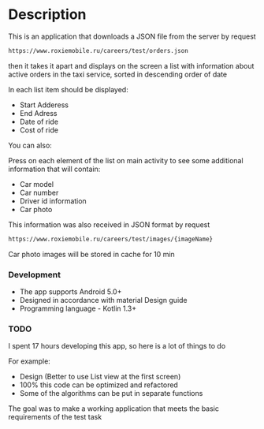 # Description

This is an application that downloads a JSON file from the server by request
```sh
https://www.roxiemobile.ru/careers/test/orders.json
```
then it takes it apart and displays on the screen a list with information about active orders in the taxi service, 
sorted in descending order of date

In each list item should be displayed:

  - Start Adderess
  - End Adress
  - Date of ride
  - Cost of ride

You can also:

Press on each element of the list on main activity to see some additional information that will contain:

  - Car model
  - Car number
  - Driver id information
  - Car photo

This information was also received in JSON format by request
```sh
https://www.roxiemobile.ru/careers/test/images/{imageName}
```
Car photo images will be stored in cache for 10 min

### Development

  - The app supports Android 5.0+
  - Designed in accordance with material Design guide
  - Programming language - Kotlin 1.3+

### TODO

I spent 17 hours developing this app, so here is a lot of things to do

For example:

  - Design (Better to use List view at the first screen)
  - 100% this code can be optimized and refactored
  - Some of the algorithms can be put in separate functions

The goal was to make a working application that meets the basic requirements of the test task
